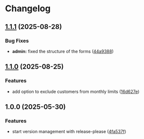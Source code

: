 # Changelog

## [1.1.1](https://github.com/oskratch/prestashop-module-monthlylimit/compare/v1.1.0...v1.1.1) (2025-08-28)


### Bug Fixes

* **admin:** fixed the structure of the forms ([44a9388](https://github.com/oskratch/prestashop-module-monthlylimit/commit/44a93881f1bd03f9c073a4149c6c4807777decfb))

## [1.1.0](https://github.com/oskratch/prestashop-module-monthlylimit/compare/v1.0.0...v1.1.0) (2025-08-25)


### Features

* add option to exclude customers from monthly limits ([16d627e](https://github.com/oskratch/prestashop-module-monthlylimit/commit/16d627ebe05273485fa0d9249eae8479d7193820))

## 1.0.0 (2025-05-30)


### Features

* start version management with release-please ([4fa537f](https://github.com/oskratch/prestashop-module-monthlylimit/commit/4fa537f3fcad81d5568a7511b71ab256db3d25a1))
